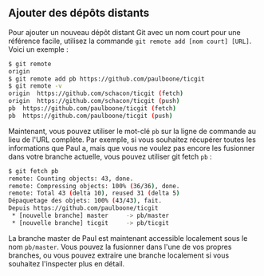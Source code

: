 ## Ajouter des dépôts distants

Pour ajouter un nouveau dépôt distant Git avec un nom court pour une référence facile, utilisez la commande ```git remote add [nom court] [URL]```. Voici un exemple :

```bash
$ git remote
origin
$ git remote add pb https://github.com/paulboone/ticgit
$ git remote -v
origin  https://github.com/schacon/ticgit (fetch)
origin  https://github.com/schacon/ticgit (push)
pb  https://github.com/paulboone/ticgit (fetch)
pb  https://github.com/paulboone/ticgit (push)
```

Maintenant, vous pouvez utiliser le mot-clé ```pb``` sur la ligne de commande au lieu de l'URL complète. Par exemple, si vous souhaitez récupérer toutes les informations que Paul a, mais que vous ne voulez pas encore les fusionner dans votre branche actuelle, vous pouvez utiliser git fetch ```pb``` :

```bash
$ git fetch pb
remote: Counting objects: 43, done.
remote: Compressing objects: 100% (36/36), done.
remote: Total 43 (delta 10), reused 31 (delta 5)
Dépaquetage des objets: 100% (43/43), fait.
Depuis https://github.com/paulboone/ticgit
 * [nouvelle branche] master     -> pb/master
 * [nouvelle branche] ticgit     -> pb/ticgit
```

La branche master de Paul est maintenant accessible localement sous le nom ```pb/master```. Vous pouvez la fusionner dans l'une de vos propres branches, ou vous pouvez extraire une branche localement si vous souhaitez l'inspecter plus en détail.
